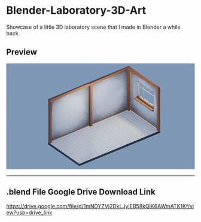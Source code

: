 # Blender-Laboratory-3D-Art
Showcase of a little 3D laboratory scene that I made in Blender a while back.

## Preview
<p align="left">
<img src="Blender Laboratory 3D Art.gif" width ="800"/>
</p>

---

## .blend File Google Drive Download Link
https://drive.google.com/file/d/1mNDYZVj2DkLJylEB58kQlK6AWmATK1Kf/view?usp=drive_link 
